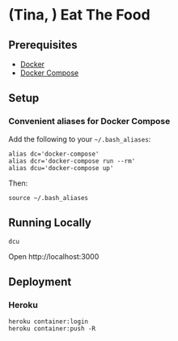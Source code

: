 # (Tina, ) Eat The Food

## Prerequisites

* [Docker](https://docs.docker.com/engine/installation/)
* [Docker Compose](https://docs.docker.com/compose/install/)

## Setup

### Convenient aliases for Docker Compose
Add the following to your `~/.bash_aliases`:

```
alias dc='docker-compose'
alias dcr='docker-compose run --rm'
alias dcu='docker-compose up'
```

Then:

```
source ~/.bash_aliases
```

## Running Locally

```
dcu
```

Open http://localhost:3000

## Deployment

### Heroku

```
heroku container:login
heroku container:push -R
```

